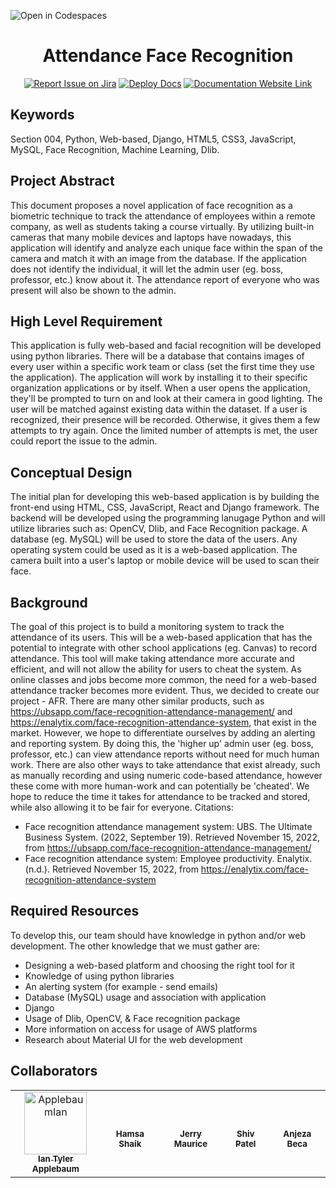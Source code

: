 ![Open in Codespaces](https://classroom.github.com/assets/open-in-codespaces-abfff4d4e15f9e1bd8274d9a39a0befe03a0632bb0f153d0ec72ff541cedbe34.svg)
<div align="center">

# Attendance Face Recognition
[![Report Issue on Jira](https://img.shields.io/badge/Report%20Issues-Jira-0052CC?style=flat&logo=jira-software)](https://temple-cis-projects-in-cs.atlassian.net/jira/software/c/projects/AFR/boards/20)
[![Deploy Docs](https://github.com/ApplebaumIan/tu-cis-4398-docs-template/actions/workflows/deploy.yml/badge.svg)](https://github.com/ApplebaumIan/tu-cis-4398-docs-template/actions/workflows/deploy.yml)
[![Documentation Website Link](https://img.shields.io/badge/-Documentation%20Website-brightgreen)](https://capstone-projects-2022-fall.github.io/project-attendance-face-recognition/docs/intro)


</div>


## Keywords

Section 004, Python, Web-based, Django, HTML5, CSS3, JavaScript, MySQL, Face Recognition, Machine Learning, Dlib.

## Project Abstract

This document proposes a novel application of face recognition as a biometric technique to track the attendance of employees within a remote company, as well as students taking a course virtually. By utilizing built-in cameras that many mobile devices and laptops have nowadays, this application will identify and analyze each unique face within the span of the camera and match it with an image from the database. If the application does not identify the individual, it will let the admin user (eg. boss, professor, etc.) know about it. The attendance report of everyone who was present will also be shown to the admin.

## High Level Requirement

This application is fully web-based and facial recognition will be developed using python libraries. There will be a database that contains images of every user within a specific work team or class (set the first time they use the application). The application will work by installing it to their specific organization applications or by itself. When a user opens the application, they'll be prompted to turn on and look at their camera in good lighting. The user will be matched against existing data within the dataset. If a user is recognized, their presence will be recorded. Otherwise, it gives them a few attempts to try again. Once the limited number of attempts is met, the user could report the issue to the admin.

## Conceptual Design

The initial plan for developing this web-based application is by building the front-end using HTML, CSS, JavaScript, React and Django framework. The backend will be developed using the programming lanugage Python and will utilize libraries such as: OpenCV, Dlib, and Face Recognition package. A database (eg. MySQL) will be used to store the data of the users. Any operating system could be used as it is a web-based application. The camera built into a user's laptop or mobile device will be used to scan their face.

## Background
The goal of this project is to build a monitoring system to track the attendance of its users. This will be a web-based application that has the potential to integrate with other school applications (eg. Canvas) to record attendance. This tool will make taking attendance more accurate and efficient, and will not allow the ability for users to cheat the system. As online classes and jobs become more common, the need for a web-based attendance tracker becomes more evident. Thus, we decided to create our project - AFR.
There are many other similar products, such as https://ubsapp.com/face-recognition-attendance-management/ and https://enalytix.com/face-recognition-attendance-system, that exist in the market. However, we hope to differentiate ourselves by adding an alerting and reporting system. By doing this, the 'higher up' admin user (eg. boss, professor, etc.) can view attendance reports without need for much human work. There are also other ways to take attendance that exist already, such as manually recording and using numeric code-based attendance, however these come with more human-work and can potentially be 'cheated'. We hope to reduce the time it takes for attendance to be tracked and stored, while also allowing it to be fair for everyone.
Citations:
- Face recognition attendance management system: UBS. The Ultimate Business System. (2022, September 19). Retrieved November 15, 2022, from https://ubsapp.com/face-recognition-attendance-management/
- Face recognition attendance system: Employee productivity. Enalytix. (n.d.). Retrieved November 15, 2022, from https://enalytix.com/face-recognition-attendance-system 


## Required Resources

To develop this, our team should have knowledge in python and/or web development. The other knowledge that we must gather are:
- Designing a web-based platform and choosing the right tool for it
- Knowledge of using python libraries
- An alerting system (for example - send emails)
- Database (MySQL) usage and association with application
- Django
- Usage of Dlib, OpenCV, & Face recognition package
- More information on access for usage of AWS platforms
- Research about Material UI for the web development

## Collaborators

[//]: # ( readme: collaborators -start )
<table>
<tr>
    <td align="center">
        <a href="https://github.com/ApplebaumIan">
            <img src="https://avatars.githubusercontent.com/u/9451941?v=4" width="100;" alt="ApplebaumIan"/>
            <br />
            <sub><b>Ian Tyler Applebaum</b></sub>
        </a>
    </td>
    <td align="center">
        <a href="https://github.com/tun77242">
            <br />
            <sub><b>Hamsa Shaik</b></sub>
        </a>
     </td>
     <td align="center">
        <a href="https://github.com/jerry-maurice">
            <br />
            <sub><b>Jerry Maurice</b></sub>
        </a>
      </td>
     <td align="center">
        <a href="https://github.com/shiv823">
            <br />
            <sub><b>Shiv Patel</b></sub>
        </a>
      </td>
     <td align="center">
        <a href="https://github.com/anjezabeca">
            <br />
            <sub><b>Anjeza Beca</b></sub>
        </a>
    </td></tr>
</table>

[//]: # ( readme: collaborators -end )

